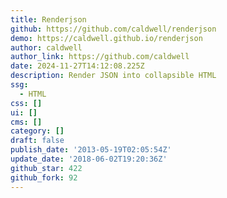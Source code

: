 ```yaml
---
title: Renderjson
github: https://github.com/caldwell/renderjson
demo: https://caldwell.github.io/renderjson
author: caldwell
author_link: https://github.com/caldwell
date: 2024-11-27T14:12:08.225Z
description: Render JSON into collapsible HTML
ssg:
  - HTML
css: []
ui: []
cms: []
category: []
draft: false
publish_date: '2013-05-19T02:05:54Z'
update_date: '2018-06-02T19:20:36Z'
github_star: 422
github_fork: 92
---
```

